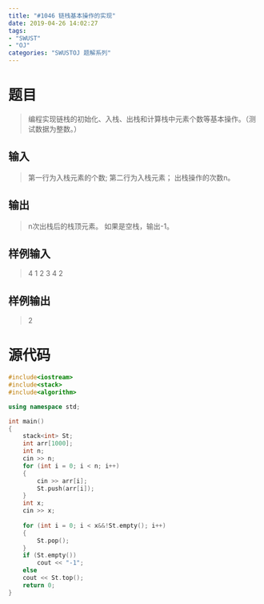 ```yaml
---
title: "#1046 链栈基本操作的实现"
date: 2019-04-26 14:02:27
tags:
- "SWUST"
- "OJ"
categories: "SWUSTOJ 题解系列"
---
```


# 题目 

> 编程实现链栈的初始化、入栈、出栈和计算栈中元素个数等基本操作。（测试数据为整数。）

<!-- more -->

## 输入 

> 第一行为入栈元素的个数; 
第二行为入栈元素；
出栈操作的次数n。

## 输出 

> n次出栈后的栈顶元素。
> 如果是空栈，输出-1。

## 样例输入 

> 4
1 2 3 4
2

## 样例输出 

> 2

# 源代码

```cpp
#include<iostream>
#include<stack>
#include<algorithm>

using namespace std;

int main()
{
	stack<int> St;
	int arr[1000];
	int n;
	cin >> n;
	for (int i = 0; i < n; i++)
	{
		cin >> arr[i];
		St.push(arr[i]);
	}
	int x;
	cin >> x;
	
	for (int i = 0; i < x&&!St.empty(); i++)
	{
		St.pop();
	}
	if (St.empty())
		cout << "-1";
	else
	cout << St.top();
	return 0;
}
```
